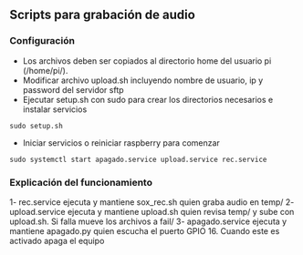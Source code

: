 ## Scripts para grabación de audio

### Configuración
* Los archivos deben ser copiados al directorio home del usuario pi (/home/pi/).
* Modificar archivo upload.sh incluyendo nombre de usuario, ip y password del servidor sftp
* Ejecutar setup.sh con sudo para crear los directorios necesarios e instalar servicios
```
sudo setup.sh
```
* Iniciar servicios o reiniciar raspberry para comenzar
```
sudo systemctl start apagado.service upload.service rec.service
```

### Explicación del funcionamiento
1- rec.service ejecuta y mantiene sox_rec.sh quien graba audio en temp/
2- upload.service ejecuta y mantiene upload.sh quien revisa temp/ y sube con upload.sh. Si falla mueve los archivos a fail/
3- apagado.service ejecuta y mantiene apagado.py quien escucha el puerto GPIO 16. Cuando este es activado apaga el equipo